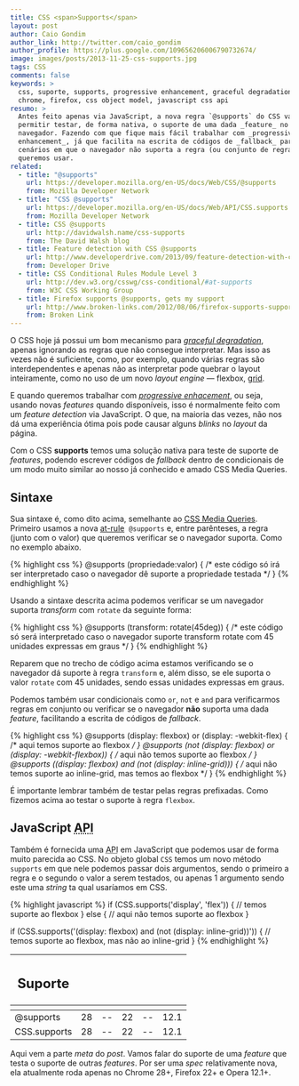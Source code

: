 ```yaml
---
title: CSS <span>Supports</span>
layout: post
author: Caio Gondim
author_link: http://twitter.com/caio_gondim
author_profile: https://plus.google.com/109656206006790732674/
image: images/posts/2013-11-25-css-supports.jpg
tags: CSS
comments: false
keywords: >
  css, suporte, supports, progressive enhancement, graceful degradation,
  chrome, firefox, css object model, javascript css api
resumo: >
  Antes feito apenas via JavaScript, a nova regra `@supports` do CSS vai nos
  permitir testar, de forma nativa, o suporte de uma dada _feature_ no
  navegador. Fazendo com que fique mais fácil trabalhar com _progressive
  enhancement_, já que facilita na escrita de códigos de _fallback_ para os
  cenários em que o navegador não suporta a regra (ou conjunto de regras) que
  queremos usar.
related:
  - title: "@supports"
    url: https://developer.mozilla.org/en-US/docs/Web/CSS/@supports
    from: Mozilla Developer Network
  - title: "CSS @supports"
    url: https://developer.mozilla.org/en-US/docs/Web/API/CSS.supports
    from: Mozilla Developer Network
  - title: CSS @supports
    url: http://davidwalsh.name/css-supports
    from: The David Walsh blog
  - title: Feature detection with CSS @supports
    url: http://www.developerdrive.com/2013/09/feature-detection-with-css-supports/
    from: Developer Drive
  - title: CSS Conditional Rules Module Level 3
    url: http://dev.w3.org/csswg/css-conditional/#at-supports
    from: W3C CSS Working Group
  - title: Firefox supports @⁠supports, gets my support
    url: http://www.broken-links.com/2012/08/06/firefox-supports-supports-gets-my-support/
    from: Broken Link
---
```


O CSS hoje já possui um bom mecanismo para
[_graceful degradation_](http://dev.opera.com/articles/view/graceful-degradation-progressive-enhancement/),
apenas ignorando as regras que não consegue interpretar. Mas isso as vezes não é
suficiente, como, por exemplo, quando várias regras são interdependentes e
apenas não as interpretar pode quebrar o layout inteiramente, como no uso de um
novo _layout engine_ — flexbox,
[grid](http://loopinfinito.com.br/2013/10/08/css-grid-isso-muda-tudo-de-novo/).

E quando queremos trabalhar com
[_progressive enhacement_](http://alistapart.com/article/progressiveenhancementwithcss),
ou seja, usando novas _features_ quando disponíveis, isso é normalmente feito
com um _feature detection_ via JavaScript. O que, na maioria das vezes, não nos
dá uma experiência ótima pois pode causar alguns _blinks_ no _layout_ da página.

Com o CSS __supports__ temos uma solução nativa para teste de suporte de
_features_, podendo escrever códigos de _fallback_ dentro de condicionais de um
modo muito similar ao nosso já conhecido e amado CSS Media Queries.


## Sintaxe

Sua sintaxe é, como dito acima, semelhante ao
[CSS Media Queries](http://www.w3.org/TR/css3-mediaqueries/). Primeiro usamos a
nova [at-rule](https://developer.mozilla.org/en-US/docs/Web/CSS/At-rule)&nbsp;
`@supports` e, entre parênteses, a regra (junto com o valor) que queremos
verificar se o navegador suporta. Como no exemplo abaixo.

{% highlight css %}
@supports (propriedade:valor) {
  /*
  este código só irá ser interpretado caso
  o navegador dê suporte a propriedade testada
  */
}
{% endhighlight %}

Usando a sintaxe descrita acima podemos verificar se um navegador suporta
_transform_ com `rotate` da seguinte forma:

{% highlight css %}
@supports (transform: rotate(45deg)) {
  /*
  este código só será interpretado caso o navegador
  suporte transform rotate com 45 unidades expressas em graus
  */
}
{% endhighlight %}

Reparem que no trecho de código acima estamos verificando se o navegador dá
suporte à regra `transform` e, além disso, se ele suporta o valor `rotate`
com 45 unidades, sendo essas unidades expressas em graus.

Podemos também usar condicionais como `or`, `not` e `and` para
verificarmos regras em conjunto ou verificar se o navegador __não__ suporta uma
dada _feature_, facilitando a escrita de códigos de _fallback_.

{% highlight css %}
@supports (display: flexbox) or (display: -webkit-flex) {
  /* aqui temos suporte ao flexbox */
}
@supports (not (display: flexbox) or (display: -webkit-flexbox)) {
  /* aqui não temos suporte ao flexbox */
}
@supports ((display: flexbox) and (not (display: inline-grid))) {
  /* aqui não temos suporte ao inline-grid, mas temos ao flexbox */
}
{% endhighlight %}

É importante lembrar também de testar pelas regras prefixadas. Como fizemos
acima ao testar o suporte à regra `flexbox`.

## JavaScript <abbr title="Access Programming Interface">API</abbr>

Também é fornecida uma <abbr title="Access Programming Interface">API</abbr>
em JavaScript que podemos usar de forma muito parecida ao CSS. No objeto
global `CSS` temos um novo método `supports` em que nele podemos passar dois
argumentos, sendo o primeiro a regra e o segundo o valor a serem testados, ou
apenas 1 argumento sendo este uma _string_ ta qual usaríamos em CSS.

{% highlight javascript %}
if (CSS.supports('display', 'flex')) {
  // temos suporte ao flexbox
} else {
  // aqui não temos suporte ao flexbox
}

if (CSS.supports('(display: flexbox) and (not (display: inline-grid))')) {
  // temos suporte ao flexbox, mas não ao inline-grid
}
{% endhighlight %}

<table class="support">
  <thead>
    <tr>
      <th class="subject"><h2>Suporte</h2></th>
      <th class="browser chrome"><div class="i"></div></th>
      <th class="browser safari"><div class="i"></div></th>
      <th class="browser firefox"><div class="i"></div></th>
      <th class="browser ie"><div class="i"></div></th>
      <th class="browser opera"><div class="i"></div></th>
    </tr>
    <tr>
      <th></th>
      <th colspan="5" class="base"></th>
    </tr>
  </thead>
  <tbody>
    <tr>
      <td class="property">@supports</td>
      <td>28</td>
      <td>--</td>
      <td>22</td>
      <td>--</td>
      <td>12.1</td>
    </tr>
    <tr>
      <td class="property">CSS.supports</td>
      <td>28</td>
      <td>--</td>
      <td>22</td>
      <td>--</td>
      <td>12.1</td>
    </tr>
  </tbody>
</table>

Aqui vem a parte _meta_ do _post_. Vamos falar do suporte de uma _feature_ que
testa o suporte de outras _features_. Por ser uma _spec_ relativamente nova, ela
atualmente roda apenas no Chrome 28+, Firefox 22+ e Opera 12.1+.
